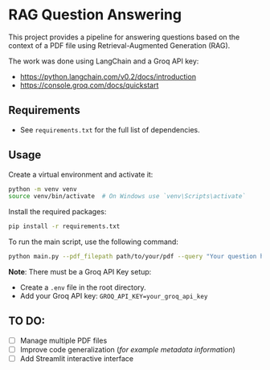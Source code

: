 # RAG Question Answering

This project provides a pipeline for answering questions based on the context of a PDF file using Retrieval-Augmented Generation (RAG).

The work was done using LangChain and a Groq API key:

  - https://python.langchain.com/v0.2/docs/introduction
  - https://console.groq.com/docs/quickstart

## Requirements

- See `requirements.txt` for the full list of dependencies.

## Usage

Create a virtual environment and activate it:
```bash
python -m venv venv
source venv/bin/activate  # On Windows use `venv\Scripts\activate`
```

Install the required packages:
```bash
pip install -r requirements.txt
```

To run the main script, use the following command:
```bash
python main.py --pdf_filepath path/to/your/pdf --query "Your question here"
```

**Note**: There must be a Groq API Key setup:

  - Create a `.env` file in the root directory.
  - Add your Groq API key: ```GROQ_API_KEY=your_groq_api_key```

## TO DO:
  - [ ] Manage multiple PDF files
  - [ ] Improve code generalization (_for example metadata information_)
  - [ ] Add Streamlit interactive interface
